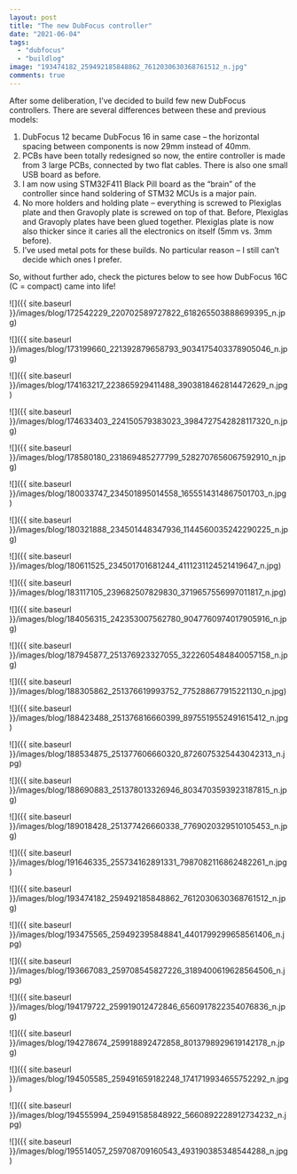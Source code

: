 ```yaml
---
layout: post
title: "The new DubFocus controller"
date: "2021-06-04"
tags: 
  - "dubfocus"
  - "buildlog"
image: "193474182_259492185848862_7612030630368761512_n.jpg"
comments: true
---
```


After some deliberation, I’ve decided to build few new DubFocus controllers. There are several differences between these and previous models:

1. DubFocus 12 became DubFocus 16 in same case – the horizontal spacing between components is now 29mm instead of 40mm.
2. PCBs have been totally redesigned so now, the entire controller is made from 3 large PCBs, connected by two flat cables. There is also one small USB board as before.
3. I am now using STM32F411 Black Pill board as the “brain” of the controller since hand soldering of STM32 MCUs is a major pain.
4. No more holders and holding plate – everything is screwed to Plexiglas plate and then Gravoply plate is screwed on top of that. Before, Plexiglas and Gravoply plates have been glued together. Plexiglas plate is now also thicker since it caries all the electronics on itself (5mm vs. 3mm before).
5. I’ve used metal pots for these builds. No particular reason – I still can’t decide which ones I prefer.

So, without further ado, check the pictures below to see how DubFocus 16C (C = compact) came into life!

![]({{ site.baseurl }}/images/blog/172542229_220702589727822_618265503888699395_n.jpg)

![]({{ site.baseurl }}/images/blog/173199660_221392879658793_9034175403378905046_n.jpg)

![]({{ site.baseurl }}/images/blog/174163217_223865929411488_3903818462814472629_n.jpg)

![]({{ site.baseurl }}/images/blog/174633403_224150579383023_3984727542828117320_n.jpg)

![]({{ site.baseurl }}/images/blog/178580180_231869485277799_5282707656067592910_n.jpg)

![]({{ site.baseurl }}/images/blog/180033747_234501895014558_1655514314867501703_n.jpg)

![]({{ site.baseurl }}/images/blog/180321888_234501448347936_1144560035242290225_n.jpg)

![]({{ site.baseurl }}/images/blog/180611525_234501701681244_4111231124521419647_n.jpg)

![]({{ site.baseurl }}/images/blog/183117105_239682507829830_3719657556997011817_n.jpg)

![]({{ site.baseurl }}/images/blog/184056315_242353007562780_9047760974017905916_n.jpg)

![]({{ site.baseurl }}/images/blog/187945877_251376923327055_3222605484840057158_n.jpg)

![]({{ site.baseurl }}/images/blog/188305862_251376619993752_775288677915221130_n.jpg)

![]({{ site.baseurl }}/images/blog/188423488_251376816660399_8975519552491615412_n.jpg)

![]({{ site.baseurl }}/images/blog/188534875_251377606660320_8726075325443042313_n.jpg)

![]({{ site.baseurl }}/images/blog/188690883_251378013326946_8034703593923187815_n.jpg)

![]({{ site.baseurl }}/images/blog/189018428_251377426660338_7769020329510105453_n.jpg)

![]({{ site.baseurl }}/images/blog/191646335_255734162891331_7987082116862482261_n.jpg)

![]({{ site.baseurl }}/images/blog/193474182_259492185848862_7612030630368761512_n.jpg)

![]({{ site.baseurl }}/images/blog/193475565_259492395848841_4401799299658561406_n.jpg)

![]({{ site.baseurl }}/images/blog/193667083_259708545827226_3189400619628564506_n.jpg)

![]({{ site.baseurl }}/images/blog/194179722_259919012472846_6560917822354076836_n.jpg)

![]({{ site.baseurl }}/images/blog/194278674_259918892472858_8013798929619142178_n.jpg)

![]({{ site.baseurl }}/images/blog/194505585_259491659182248_1741719934655752292_n.jpg)

![]({{ site.baseurl }}/images/blog/194555994_259491585848922_5660892228912734232_n.jpg)

![]({{ site.baseurl }}/images/blog/195514057_259708709160543_493190385348544288_n.jpg)